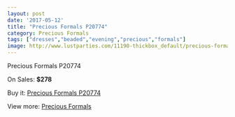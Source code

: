 ```yaml
---
layout: post
date: '2017-05-12'
title: "Precious Formals P20774"
category: Precious Formals
tags: ["dresses","beaded","evening","precious","formals"]
image: http://www.lustparties.com/11190-thickbox_default/precious-formals-p20774.jpg
---
```

Precious Formals P20774

On Sales: **$278**
<a href="https://www.lustparties.com/en/precious-formals/3993-precious-formals-p20774.html"><amp-img layout="responsive" width="600" height="600" src="//www.lustparties.com/11190-thickbox_default/precious-formals-p20774.jpg" alt="Precious Formals P20774 0" /></a>
<a href="https://www.lustparties.com/en/precious-formals/3993-precious-formals-p20774.html"><amp-img layout="responsive" width="600" height="600" src="//www.lustparties.com/11191-thickbox_default/precious-formals-p20774.jpg" alt="Precious Formals P20774 1" /></a>

Buy it: [Precious Formals P20774](https://www.lustparties.com/en/precious-formals/3993-precious-formals-p20774.html "Precious Formals P20774")

View more: [Precious Formals](https://www.lustparties.com/en/18-precious-formals "Precious Formals")